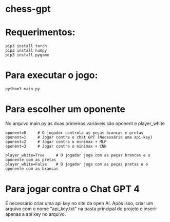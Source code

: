 # chess-gpt

# Requerimentos:
    pip3 install torch
    pip3 install numpy
    pip3 install pygame

# Para executar o jogo:
    python3 main.py

# Para escolher um oponente

No arquivo main.py as duas primeiras variáveis são oponent e player_white

    oponent=0     # O jogador controla as peças brancas e pretas
    oponent=1     # Jogar contra o chat GPT (Necessária uma api-key)
    oponent=2     # Jogar contra o minimax + MLP
    oponent=3     # Jogar contra o minimax + CNN

    player_white=True     # O jogador joga com as peças brancas e o oponente com as pretas
    player_white=False    # O jogador joga com as peças pretas e o oponente com as brancas

# Para jogar contra o Chat GPT 4
É necessário criar uma api key no site da open AI.
Após isso, criar um arquivo com o nome "api_key.txt" na pasta principal do projeto
e inserir apenas a api key no arquivo.
